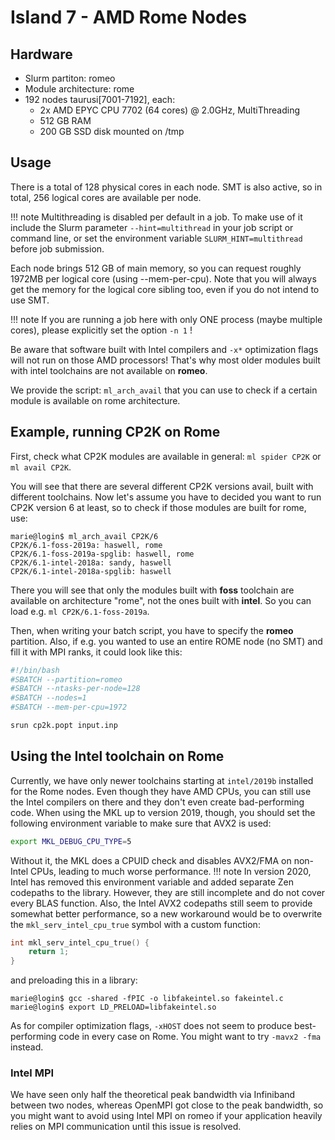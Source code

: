 # Island 7 - AMD Rome Nodes

## Hardware

- Slurm partiton: romeo
- Module architecture: rome
- 192 nodes taurusi[7001-7192], each:
    - 2x AMD EPYC CPU 7702 (64 cores) @ 2.0GHz, MultiThreading
    - 512 GB RAM
    - 200 GB SSD disk mounted on /tmp

## Usage

There is a total of 128 physical cores in each
node. SMT is also active, so in total, 256 logical cores are available
per node.

!!! note
    Multithreading is disabled per default in a job. To make use of it 
    include the Slurm parameter `--hint=multithread` in your job script
    or command line, or set 
    the environment variable `SLURM_HINT=multithread` before job submission.

Each node brings 512 GB of main memory, so you can request roughly
1972MB per logical core (using --mem-per-cpu). Note that you will always
get the memory for the logical core sibling too, even if you do not
intend to use SMT.

!!! note
    If you are running a job here with only ONE process (maybe
    multiple cores), please explicitly set the option `-n 1` !

Be aware that software built with Intel compilers and `-x*` optimization
flags will not run on those AMD processors! That's why most older
modules built with intel toolchains are not available on **romeo**.

We provide the script: `ml_arch_avail` that you can use to check if a
certain module is available on rome architecture.

## Example, running CP2K on Rome

First, check what CP2K modules are available in general:
`ml spider CP2K` or `ml avail CP2K`.

You will see that there are several different CP2K versions avail, built
with different toolchains. Now let's assume you have to decided you want
to run CP2K version 6 at least, so to check if those modules are built
for rome, use:

```console
marie@login$ ml_arch_avail CP2K/6
CP2K/6.1-foss-2019a: haswell, rome
CP2K/6.1-foss-2019a-spglib: haswell, rome
CP2K/6.1-intel-2018a: sandy, haswell
CP2K/6.1-intel-2018a-spglib: haswell
```

There you will see that only the modules built with **foss** toolchain
are available on architecture "rome", not the ones built with **intel**.
So you can load e.g. `ml CP2K/6.1-foss-2019a`.

Then, when writing your batch script, you have to specify the **romeo**
partition. Also, if e.g. you wanted to use an entire ROME node (no SMT)
and fill it with MPI ranks, it could look like this:

```bash
#!/bin/bash
#SBATCH --partition=romeo
#SBATCH --ntasks-per-node=128
#SBATCH --nodes=1
#SBATCH --mem-per-cpu=1972

srun cp2k.popt input.inp
```

## Using the Intel toolchain on Rome

Currently, we have only newer toolchains starting at `intel/2019b`
installed for the Rome nodes. Even though they have AMD CPUs, you can
still use the Intel compilers on there and they don't even create
bad-performing code. When using the MKL up to version 2019, though,
you should set the following environment variable to make sure that AVX2
is used:

```bash
export MKL_DEBUG_CPU_TYPE=5
```

Without it, the MKL does a CPUID check and disables AVX2/FMA on
non-Intel CPUs, leading to much worse performance. 
!!! note
    In version 2020, Intel has removed this environment variable and added separate Zen
    codepaths to the library. However, they are still incomplete and do not
    cover every BLAS function. Also, the Intel AVX2 codepaths still seem to
    provide somewhat better performance, so a new workaround would be to
    overwrite the `mkl_serv_intel_cpu_true` symbol with a custom function:

```c
int mkl_serv_intel_cpu_true() {
    return 1;
}
```

and preloading this in a library:

```console
marie@login$ gcc -shared -fPIC -o libfakeintel.so fakeintel.c
marie@login$ export LD_PRELOAD=libfakeintel.so
```

As for compiler optimization flags, `-xHOST` does not seem to produce
best-performing code in every case on Rome. You might want to try
`-mavx2 -fma` instead.

### Intel MPI

We have seen only half the theoretical peak bandwidth via Infiniband
between two nodes, whereas OpenMPI got close to the peak bandwidth, so
you might want to avoid using Intel MPI on romeo if your application
heavily relies on MPI communication until this issue is resolved.